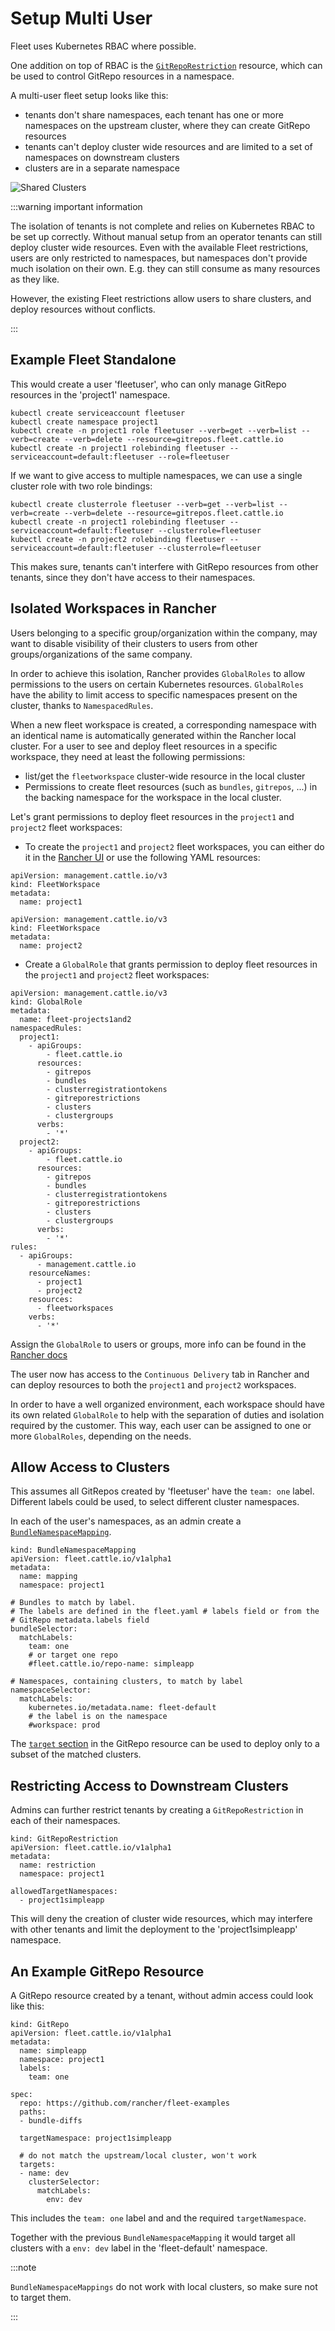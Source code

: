 # Setup Multi User

Fleet uses Kubernetes RBAC where possible.

One addition on top of RBAC is the [`GitRepoRestriction`](./namespaces.md#restricting-gitrepos) resource, which can be used to control GitRepo resources in a namespace.

A multi-user fleet setup looks like this:

* tenants don't share namespaces, each tenant has one or more namespaces on the
  upstream cluster, where they can create GitRepo resources
* tenants can't deploy cluster wide resources and are limited to a set of
  namespaces on downstream clusters
* clusters are in a separate namespace

![Shared Clusters](/img/FleetSharedClusters.svg)

:::warning important information

The isolation of tenants is not complete and relies on Kubernetes RBAC to be
set up correctly. Without manual setup from an operator tenants can still
deploy cluster wide resources. Even with the available Fleet restrictions,
users are only restricted to namespaces, but namespaces don't provide much
isolation on their own. E.g. they can still consume as many resources as they
like.

However, the existing Fleet restrictions allow users to share clusters, and
deploy resources without conflicts.

:::

## Example Fleet Standalone 

This would create a user 'fleetuser', who can only manage GitRepo resources in the 'project1' namespace.

    kubectl create serviceaccount fleetuser
    kubectl create namespace project1
    kubectl create -n project1 role fleetuser --verb=get --verb=list --verb=create --verb=delete --resource=gitrepos.fleet.cattle.io
    kubectl create -n project1 rolebinding fleetuser --serviceaccount=default:fleetuser --role=fleetuser

If we want to give access to multiple namespaces, we can use a single cluster role with two role bindings:

    kubectl create clusterrole fleetuser --verb=get --verb=list --verb=create --verb=delete --resource=gitrepos.fleet.cattle.io
    kubectl create -n project1 rolebinding fleetuser --serviceaccount=default:fleetuser --clusterrole=fleetuser
    kubectl create -n project2 rolebinding fleetuser --serviceaccount=default:fleetuser --clusterrole=fleetuser

This makes sure, tenants can't interfere with GitRepo resources from other tenants, since they don't have access to their namespaces.

## Isolated Workspaces in Rancher
 
Users belonging to a specific group/organization within the company, may want to disable visibility of their clusters to users from other groups/organizations of the same company.

In order to achieve this isolation, Rancher provides `GlobalRoles` to allow permissions to the users on certain Kubernetes resources. `GlobalRoles` have the ability to limit access to specific namespaces present on the cluster, thanks to `NamespacedRules`.

When a new fleet workspace is created, a corresponding namespace with an identical name is automatically generated within the Rancher local cluster.
For a user to see and deploy fleet resources in a specific workspace, they need at least the following permissions:
- list/get the `fleetworkspace` cluster-wide resource in the local cluster
- Permissions to create fleet resources (such as `bundles`, `gitrepos`, ...) in the backing namespace for the workspace in the local cluster. 

Let's grant permissions to deploy fleet resources in the `project1` and `project2` fleet workspaces:

- To create the `project1` and `project2` fleet workspaces, you can either do it in the [Rancher UI](https://ranchermanager.docs.rancher.com/integrations-in-rancher/fleet/overview#accessing-fleet-in-the-rancher-ui) or use the following YAML resources:

```
apiVersion: management.cattle.io/v3
kind: FleetWorkspace
metadata:
  name: project1
```

```
apiVersion: management.cattle.io/v3
kind: FleetWorkspace
metadata:
  name: project2
```

- Create a `GlobalRole` that grants permission to deploy fleet resources in the `project1` and `project2` fleet workspaces:

```
apiVersion: management.cattle.io/v3
kind: GlobalRole
metadata:
  name: fleet-projects1and2
namespacedRules:
  project1:
    - apiGroups:
        - fleet.cattle.io
      resources:
        - gitrepos
        - bundles
        - clusterregistrationtokens
        - gitreporestrictions
        - clusters
        - clustergroups
      verbs:
        - '*'
  project2:
    - apiGroups:
        - fleet.cattle.io
      resources:
        - gitrepos
        - bundles
        - clusterregistrationtokens
        - gitreporestrictions
        - clusters
        - clustergroups
      verbs:
        - '*'
rules:
  - apiGroups:
      - management.cattle.io
    resourceNames:
      - project1
      - project2
    resources:
      - fleetworkspaces
    verbs:
      - '*'
```

Assign the `GlobalRole` to users or groups, more info can be found in the [Rancher docs](https://ranchermanager.docs.rancher.com/how-to-guides/new-user-guides/authentication-permissions-and-global-configuration/manage-role-based-access-control-rbac/global-permissions#configuring-global-permissions-for-individual-users)

The user now has access to the `Continuous Delivery` tab in Rancher and can deploy resources to both the `project1` and `project2` workspaces.

In order to have a well organized environment, each workspace should have its own related `GlobalRole` to help with the separation of duties and isolation required by the customer. This way, each user can be assigned to one or more `GlobalRoles`, depending on the needs.

## Allow Access to Clusters

This assumes all GitRepos created by 'fleetuser' have the `team: one` label. Different labels could be used, to select different cluster namespaces.

In each of the user's namespaces, as an admin create a [`BundleNamespaceMapping`](./namespaces.md#cross-namespace-deployments).

    kind: BundleNamespaceMapping
    apiVersion: fleet.cattle.io/v1alpha1
    metadata:
      name: mapping
      namespace: project1

    # Bundles to match by label.
    # The labels are defined in the fleet.yaml # labels field or from the
    # GitRepo metadata.labels field
    bundleSelector:
      matchLabels:
        team: one
        # or target one repo
        #fleet.cattle.io/repo-name: simpleapp

    # Namespaces, containing clusters, to match by label
    namespaceSelector:
      matchLabels:
        kubernetes.io/metadata.name: fleet-default
        # the label is on the namespace
        #workspace: prod

The [`target` section](./gitrepo-targets.md) in the GitRepo resource can be used to deploy only to a subset of the matched clusters.

## Restricting Access to Downstream Clusters

Admins can further restrict tenants by creating a `GitRepoRestriction` in each of their namespaces.

    kind: GitRepoRestriction
    apiVersion: fleet.cattle.io/v1alpha1
    metadata:
      name: restriction
      namespace: project1

    allowedTargetNamespaces:
      - project1simpleapp

This will deny the creation of cluster wide resources, which may interfere with other tenants and limit the deployment to the 'project1simpleapp' namespace.

## An Example GitRepo Resource

A GitRepo resource created by a tenant, without admin access could look like this:

    kind: GitRepo
    apiVersion: fleet.cattle.io/v1alpha1
    metadata:
      name: simpleapp
      namespace: project1
      labels:
        team: one

    spec:
      repo: https://github.com/rancher/fleet-examples
      paths:
      - bundle-diffs

      targetNamespace: project1simpleapp

      # do not match the upstream/local cluster, won't work
      targets:
      - name: dev
        clusterSelector:
          matchLabels:
            env: dev

This includes the `team: one` label and and the required `targetNamespace`.

Together with the previous `BundleNamespaceMapping` it would target all clusters with a `env: dev` label in the 'fleet-default' namespace.

:::note

`BundleNamespaceMappings` do not work with local clusters, so make sure not to target them.

:::
